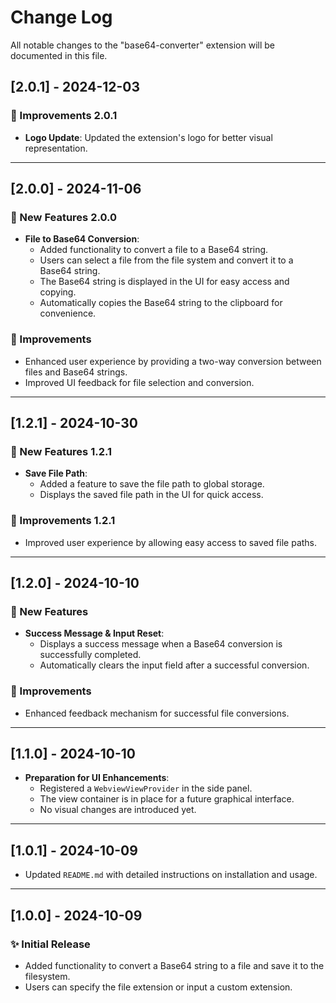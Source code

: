 # Change Log

All notable changes to the "base64-converter" extension will be documented in this file.

## [2.0.1] - 2024-12-03

### 🔧 Improvements 2.0.1

- **Logo Update**: Updated the extension's logo for better visual representation.

---

## [2.0.0] - 2024-11-06

### 🌟 New Features 2.0.0

- **File to Base64 Conversion**:
  - Added functionality to convert a file to a Base64 string.
  - Users can select a file from the file system and convert it to a Base64 string.
  - The Base64 string is displayed in the UI for easy access and copying.
  - Automatically copies the Base64 string to the clipboard for convenience.

### 🔧 Improvements

- Enhanced user experience by providing a two-way conversion between files and Base64 strings.
- Improved UI feedback for file selection and conversion.

---

## [1.2.1] - 2024-10-30

### 🌟 New Features 1.2.1

- **Save File Path**:
  - Added a feature to save the file path to global storage.
  - Displays the saved file path in the UI for quick access.

### 🔧 Improvements 1.2.1

- Improved user experience by allowing easy access to saved file paths.

---

## [1.2.0] - 2024-10-10

### 🌟 New Features

- **Success Message & Input Reset**:
  - Displays a success message when a Base64 conversion is successfully completed.
  - Automatically clears the input field after a successful conversion.

### 🔧 Improvements

- Enhanced feedback mechanism for successful file conversions.

---

## [1.1.0] - 2024-10-10

- **Preparation for UI Enhancements**:
  - Registered a `WebviewViewProvider` in the side panel.
  - The view container is in place for a future graphical interface.
  - No visual changes are introduced yet.

---

## [1.0.1] - 2024-10-09

- Updated `README.md` with detailed instructions on installation and usage.

---

## [1.0.0] - 2024-10-09

### ✨ Initial Release

- Added functionality to convert a Base64 string to a file and save it to the filesystem.
- Users can specify the file extension or input a custom extension.
